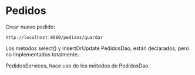 # **Pedidos**
Crear nuevo pedido:
 
`http://localhost:8080/pedidos/guardar`

Los métodos select() y insertOrUpdate PedidosDao, están declarados, pero no implementados totalmente.

PedidosServices, hace uso de los métodos de PedidosDao.
